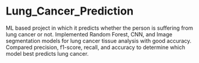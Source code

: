 # Lung_Cancer_Prediction
ML based project in which it predicts whether the person is suffering from lung cancer or not. Implemented Random Forest, CNN, and Image segmentation models for lung cancer tissue analysis with good accuracy. Compared precision, f1-score, recall, and accuracy to determine which model best predicts lung cancer.
